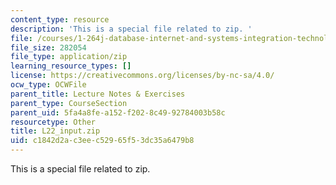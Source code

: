 ```yaml
---
content_type: resource
description: 'This is a special file related to zip. '
file: /courses/1-264j-database-internet-and-systems-integration-technologies-fall-2013/c1842d2ac3eec52965f53dc35a6479b8_L22_input.zip
file_size: 282054
file_type: application/zip
learning_resource_types: []
license: https://creativecommons.org/licenses/by-nc-sa/4.0/
ocw_type: OCWFile
parent_title: Lecture Notes & Exercises
parent_type: CourseSection
parent_uid: 5fa4a8fe-a152-f202-8c49-92784003b58c
resourcetype: Other
title: L22_input.zip
uid: c1842d2a-c3ee-c529-65f5-3dc35a6479b8
---
```

This is a special file related to zip. 